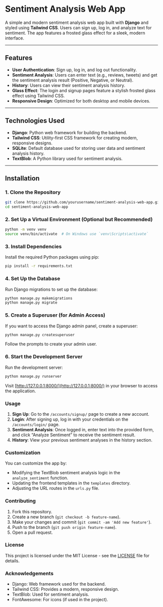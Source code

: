 # Sentiment Analysis Web App

A simple and modern sentiment analysis web app built with **Django** and styled using **Tailwind CSS**. Users can sign up, log in, and analyze text for sentiment. The app features a frosted glass effect for a sleek, modern interface.

---

## Features

- **User Authentication**: Sign up, log in, and log out functionality.
- **Sentiment Analysis**: Users can enter text (e.g., reviews, tweets) and get the sentiment analysis result (Positive, Negative, or Neutral).
- **History**: Users can view their sentiment analysis history.
- **Glass Effect**: The login and signup pages feature a stylish frosted glass effect using Tailwind CSS.
- **Responsive Design**: Optimized for both desktop and mobile devices.

---

## Technologies Used

- **Django**: Python web framework for building the backend.
- **Tailwind CSS**: Utility-first CSS framework for creating modern, responsive designs.
- **SQLite**: Default database used for storing user data and sentiment analysis history.
- **TextBlob**: A Python library used for sentiment analysis.

---

## Installation

### 1. Clone the Repository

```bash
git clone https://github.com/yourusername/sentiment-analysis-web-app.git
cd sentiment-analysis-web-app
```
### 2. Set Up a Virtual Environment (Optional but Recommended)

```bash
python -m venv venv
source venv/bin/activate  # On Windows use `venv\Scripts\activate`
```
### 3. Install Dependencies

Install the required Python packages using pip:

```bash
pip install -r requirements.txt
```
### 4. Set Up the Database

Run Django migrations to set up the database:

```bash
python manage.py makemigrations
python manage.py migrate
```

### 5. Create a Superuser (for Admin Access)

If you want to access the Django admin panel, create a superuser:

```bash
python manage.py createsuperuser
```

Follow the prompts to create your admin user.

### 6. Start the Development Server

Run the development server:

```bash
python manage.py runserver
```

Visit [http://127.0.0.1:8000/](http://127.0.0.1:8000/) in your browser to access the application.

### Usage

1. **Sign Up**: Go to the `/accounts/signup/` page to create a new account.
2. **Login**: After signing up, log in with your credentials on the `/accounts/login/` page.
3. **Sentiment Analysis**: Once logged in, enter text into the provided form, and click “Analyze Sentiment” to receive the sentiment result.
4. **History**: View your previous sentiment analyses in the history section.

### Customization

You can customize the app by:
- Modifying the TextBlob sentiment analysis logic in the `analyze_sentiment` function.
- Updating the frontend templates in the `templates` directory.
- Adjusting the URL routes in the `urls.py` file.

### Contributing

1. Fork this repository.
2. Create a new branch (`git checkout -b feature-name`).
3. Make your changes and commit (`git commit -am 'Add new feature'`).
4. Push to the branch (`git push origin feature-name`).
5. Open a pull request.

### License

This project is licensed under the MIT License - see the [LICENSE](LICENSE) file for details.

### Acknowledgements

- Django: Web framework used for the backend.
- Tailwind CSS: Provides a modern, responsive design.
- TextBlob: Used for sentiment analysis.
- FontAwesome: For icons (if used in the project).

